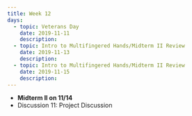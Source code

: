 ```yaml
---
title: Week 12
days:
  - topic: Veterans Day
    date: 2019-11-11
    description: 
  - topic: Intro to Multifingered Hands/Midterm II Review
    date: 2019-11-13
    description: 
  - topic: Intro to Multifingered Hands/Midterm II Review
    date: 2019-11-15
    description: 
---
```


- **Midterm II on 11/14**
- Discussion 11: Project Discussion
